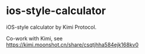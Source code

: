 # ios-style-calculator

iOS-style calculator by Kimi Protocol.

Co-work with Kimi, see https://kimi.moonshot.cn/share/csqtjhha584ejk168kv0

